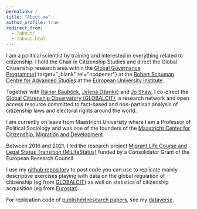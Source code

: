 ```yaml
---
permalink: /
title: "About me"
author_profile: true
redirect_from: 
  - /about/
  - /about.html
---
```


I am a political scientist by training and interested in everything related to citizenship. I hold the Chair in Citizenship Studies and direct the Global Citizenship research area within the [Global Governance Programme](https://globalgovernanceprogramme.eui.eu){:target="_blank" rel="noopener"} at the [Robert Schuman Centre for Advanced Studies](https://www.eui.eu/en/academic-units/robert-schuman-centre-for-advanced-studies) at the [European University Institute](www.eui.eu). 

Together with [Rainer Bauböck](https://www.eui.eu/people?id=rainer-baubock), [Jelena Džankić](https://www.eui.eu/people?id=jelena-dzankic) and [Jo Shaw](https://www.law.ed.ac.uk/people/professor-jo-shaw), I co-direct the [Global Citizenship Observatory (GLOBALCIT)](www.globalcit.eu), a research network and open access resource committed to fact-based and non-partisan analysis of citizenship laws and electoral rights around the world.

I am currently on leave from Maastricht University where I am a Professor of Political Sociology and was one of the founders of the [Maastricht Center for Citizenship, Migration and Development](https://macimide.maastrichtuniversity.nl). 

Between 2016 and 2021, I led the research project [Migrant Life Course and Legal Status Transition (MiLifeStatus)](https://www.milifestatus.com) funded by a Consolidator Grant of the European Research Council. 

I use my [github repository](https://github.com/maarten-vink) to post code you can use to replicate mainly descriptive exercises playing with data on the global regulation of citizenship (eg from [GLOBALCIT](www.globalcit.eu)) as well on statistics of citizenship acquisition (eg from [Eurostat](https://ec.europa.eu/eurostat)). 

For replication code of [published research papers](https://scholar.google.pt), see my [dataverse](https://dataverse.harvard.edu/dataverse/mpvink).
